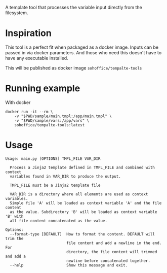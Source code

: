 A template tool that processes the variable input directly from the filesystem.

Inspiration
===========

This tool is a perfect fit when packaged as a docker image. Inputs can be passed
in via docker parameters. And those who need this doesn't have to have any executable
installed.

This will be published as docker image `sohoffice/tempalte-tools`

Running example
===============

With docker

```
docker run -it --rm \
    -v "$PWD/sample/main.tmpl:/app/main.tmpl" \
    -v "$PWD/sample/vars:/app/vars" \
    sohoffice/tempalte-tools:latest
```

Usage
=====

```
Usage: main.py [OPTIONS] TMPL_FILE VAR_DIR

  Process a Jinja2 template defined in TMPL_FILE and combined with context
  variables found in VAR_DIR to produce the output.

  TMPL_FILE must be a Jinja2 template file

  VAR_DIR is a directory where all elements are used as context variables.
  Simple file 'A' will be loaded as context variable 'A' and the file content
  as the value. Subdirectory 'B' will be loaded as context variable 'B' with
  all file content concatenated as the value.

Options:
  --format-type [DEFAULT]  How to format the content. DEFAULT will trim the
                           file content and add a newline in the end. For
                           directory, the file content will trimmed and add a
                           newline before concatenated together.
  --help                   Show this message and exit.

```
